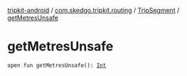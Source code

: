 [tripkit-android](../../index.md) / [com.skedgo.tripkit.routing](../index.md) / [TripSegment](index.md) / [getMetresUnsafe](./get-metres-unsafe.md)

# getMetresUnsafe

`open fun getMetresUnsafe(): `[`Int`](https://kotlinlang.org/api/latest/jvm/stdlib/kotlin/-int/index.html)